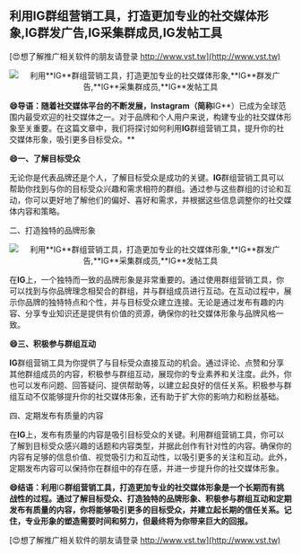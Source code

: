 ## **利用**IG**群组营销工具，打造更加专业的社交媒体形象,**IG**群发广告,**IG**采集群成员,**IG**发帖工具**

[😍想了解推广相关软件的朋友请登录 http://www.vst.tw](http://www.vst.tw)

 <center><img src="https://vst.tw/MP4/tuiguang/png/1.png" alt="利用**IG**群组营销工具，打造更加专业的社交媒体形象,**IG**群发广告,**IG**采集群成员,**IG**发帖工具"></center>

**😄导语：随着社交媒体平台的不断发展，Instagram（简称**IG**）已成为全球范围内最受欢迎的社交媒体之一。对于品牌和个人用户来说，构建专业的社交媒体形象至关重要。在这篇文章中，我们将探讨如何利用**IG**群组营销工具，提升你的社交媒体形象，吸引更多目标受众。**

**😄一、了解目标受众**

无论你是代表品牌还是个人，了解目标受众是成功的关键。**IG**群组营销工具可以帮助你找到与你的目标受众兴趣和需求相符的群组。通过参与这些群组的讨论和互动，你可以更好地了解他们的偏好、喜好和需求，并根据这些信息调整你的社交媒体内容和策略。

二、打造独特的品牌形象

 <center><img src="https://vst.tw/MP4/tuiguang/png/6.png" alt="利用**IG**群组营销工具，打造更加专业的社交媒体形象,**IG**群发广告,**IG**采集群成员,**IG**发帖工具"></center>

在**IG**上，一个独特而一致的品牌形象是非常重要的。通过使用群组营销工具，你可以找到与你品牌理念相契合的群组，并与群组成员进行互动。在互动过程中，展示你品牌的独特特点和个性，并与目标受众建立连接。无论是通过发布有趣的内容、分享专业知识还是提供有价值的资源，确保你的社交媒体形象与品牌风格一致。

**😄三、积极参与群组互动**

**IG**群组营销工具为你提供了与目标受众直接互动的机会。通过评论、点赞和分享其他群组成员的内容，积极参与群组互动，展现你的专业素养和关注度。此外，你也可以发布问题、回答疑问、提供帮助等，以建立起良好的信任关系。积极参与群组互动不仅能够提升你的社交媒体形象，还有助于扩大你的影响力和粉丝基础。

四、定期发布有质量的内容

在**IG**上，发布有质量的内容是吸引目标受众的关键。利用群组营销工具，你可以了解到目标受众感兴趣的话题和内容类型，并据此创作有针对性的内容。确保你的内容有足够的信息价值、视觉吸引力和互动性，以吸引更多的关注和互动。此外，定期发布内容可以保持你在群组中的存在感，并进一步提升你的社交媒体形象。

**😄结语：利用**IG**群组营销工具，打造更加专业的社交媒体形象是一个长期而有挑战性的过程。通过了解目标受众、打造独特的品牌形象、积极参与群组互动和定期发布有质量的内容，你将能够吸引更多的目标受众，并建立起长期的信任关系。记住，专业形象的塑造需要时间和努力，但最终将为你带来巨大的回报。**

[😍想了解推广相关软件的朋友请登录 http://www.vst.tw](http://www.vst.tw)



